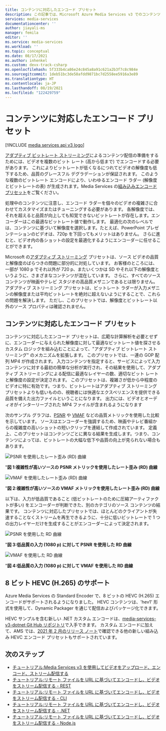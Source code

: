 ```yaml
---
title: コンテンツに対応したエンコード プリセット
description: この記事では、Microsoft Azure Media Services v3 でのコンテンツに対応したエンコードについて説明します。
services: media-services
documentationcenter: ''
author: jiayali-ms
manager: femila
editor: ''
ms.service: media-services
ms.workload: ''
ms.topic: conceptual
ms.date: 08/17/2021
ms.author: inhenkel
ms.custom: devx-track-csharp
ms.openlocfilehash: 5f333b4ca86e24c845a8a91c621a2b3f7c8c984e
ms.sourcegitcommit: 1deb51bc3de58afdd9871bc7d2558ee5916a3e89
ms.translationtype: HT
ms.contentlocale: ja-JP
ms.lasthandoff: 08/19/2021
ms.locfileid: "122429759"
---
```

# <a name="content-aware-encoding-preset"></a>コンテンツに対応したエンコード プリセット

[!INCLUDE [media services api v3 logo](./includes/v3-hr.md)]

[アダプティブ ビットレート ストリーミング](https://en.wikipedia.org/wiki/Adaptive_bitrate_streaming)によるコンテンツ配信の準備をするためには、ビデオを複数のビット レート (高から低まで) でエンコードする必要があります。 これによりビットレートが低くなるにつれてビデオの解像度も低下するため、品質のグレースフル デグラデーションが保証されます。 このような複数のビットレート エンコードにより、いわゆるエンコード ラダー (解像度とビットレートの表) が生成されます。Media Services の[組み込みエンコード プリセット](/rest/api/media/transforms/createorupdate#encodernamedpreset)をご覧ください。

処理中のコンテンツに注意し、エンコード ラダーを個々のビデオの複雑さに合わせてカスタマイズまたはチューニングする必要があります。 各解像度では、それを超えると品質が向上しても知覚できないビットレートが存在します。エンコーダーはこの最適なビットレート値で動作します。 最適化の次のレベルでは、コンテンツに基づいて解像度を選択します。たとえば、PowerPoint プレゼンテーションのビデオは、720p を下回ってもメリットはありません。 さらに進むと、ビデオ内の各ショットの設定を最適化するようにエンコーダーに任せることができます。 

Microsoft の[アダプティブ ストリーミング](encode-autogen-bitrate-ladder.md) プリセットは、ソース ビデオの品質と解像度のばらつきの問題に部分的に対処しています。 お客様のところには、一部が 1080 p でそれ以外が 720 p、またいくつかは SD やそれ以下の解像度というように、さまざまなコンテンツが混在しています。 さらに、すべてのソース コンテンツが映画やテレビ スタジオの高品質メザニンであるとは限りません。 アダプティブ ストリーミング プリセットは、ビットレート ラダーが入力メザニンの解像度または平均ビットレートを絶対に超えないようにすることで、これらの問題を解決します。 ただし、このプリセットでは、解像度とビットレート以外のソース プロパティは確認されません。

## <a name="the-content-aware-encoding-preset"></a>コンテンツに対応したエンコード プリセット

コンテンツに対応したエンコード プリセットは、広範な計算解析を必要とせずに、エンコーダーに与えられた解像度に対して最適なビットレート値を探させるカスタム ロジックを組み込むことによって、"アダプティブ ビットレート ストリーミング" のメカニズムを拡張します。 このプリセットでは、一連の GOP 配列 MP4 が作成されます。 入力コンテンツを指定すると、サービスによって入力コンテンツに対する最初の簡単な分析が実行され、その結果を使用して、アダプティブ ストリーミングによる配信に最適なレイヤーの数、適切なビット レートと解像度の設定が決定されます。 このプリセットは、複雑さが低から中程度のビデオに特に有効です。つまり、ビットレートはアダプティブ ストリーミング プリセットよりも低いものの、視聴者には快適なエクスペリエンスを提供できる品質を備えた出力ファイルということになります。 出力には、ビデオとオーディオがインターリーブされた MP4 ファイルが含まれるようになります

次のサンプル グラフは、[PSNR](https://en.wikipedia.org/wiki/Peak_signal-to-noise_ratio) や [VMAF](https://en.wikipedia.org/wiki/Video_Multimethod_Assessment_Fusion) などの品質メトリックを使用した比較を示しています。 ソースはエンコーダーを強調するため、映画やテレビ番組からの複雑度の高いショットの短いクリップを連結して作成されています。 定義上、このプリセットはコンテンツごとに異なる結果を生成します。つまり、コンテンツによっては、ビットレートの大幅な低下や品質の向上が見られない場合もあります。

![PSNR を使用したレート歪み (RD) 曲線](media/encode-content-aware-concept/msrv1.png)

"**図 1:複雑性が高いソースの PSNR メトリックを使用したレート歪み (RD) 曲線**

![VMAF を使用したレート歪み (RD) 曲線](media/encode-content-aware-concept/msrv2.png)

"**図 2:複雑性が高いソースの VMAF メトリックを使用したレート歪み (RD) 曲線**

以下は、入力が低品質であること (低ビットレートのために圧縮アーティファクトが多い) をエンコーダーが判断できた、別のカテゴリのソース コンテンツの結果です。 コンテンツに対応したプリセットでは、ほとんどのクライアントが失速することなくストリームを再生できるように、十分に低いビットレートで 1 つの出力レイヤーだけを生成することがエンコーダーによって決定されます。

![PSNR を使用した RD 曲線](media/encode-content-aware-concept/msrv3.png)

"**図 3:低品質の入力 (1080 p) に対して PSNR を使用した RD 曲線**

![VMAF を使用した RD 曲線](media/encode-content-aware-concept/msrv4.png)

"**図 4:低品質の入力 (1080 p) に対して VMAF を使用した RD 曲線**

## <a name="8-bit-hevc-h265-support"></a>8 ビット HEVC (H.265) のサポート

Azure Media Services の Standard Encoder で、8 ビットの HEVC (H.265) エンコードがサポートされるようになりました。 HEVC コンテンツは、'hev1' 形式を使用して、Dynamic Packager を通じて配信およびパッケージ化できます。

HEVC サンプルを含む新しい .NET カスタム エンコードは、[media-services-v3-dotnet Git Hub リポジトリ](https://github.com/Azure-Samples/media-services-v3-dotnet/tree/main/VideoEncoding/Encoding_HEVC)で入手できます。 カスタム エンコードに加えて、AMS では、[2021 年 2 月のリリース ノート](https://docs.microsoft.com/azure/media-services/latest/release-notes#february-2021)で確認できる他の新しい組み込み HEVC エンコード プリセットもサポートされています。
  
## <a name="next-steps"></a>次のステップ

* [チュートリアル:Media Services v3 を使用してビデオをアップロード、エンコード、ストリーム配信する](stream-files-tutorial-with-api.md)
* [チュートリアル:リモート ファイルを URL に基づいてエンコードし、ビデオをストリーム配信する - REST](stream-files-tutorial-with-rest.md)
* [チュートリアル:リモート ファイルを URL に基づいてエンコードし、ビデオをストリーム配信する - CLI](stream-files-cli-quickstart.md)
* [チュートリアル:リモート ファイルを URL に基づいてエンコードし、ビデオをストリーム配信する - .NET](stream-files-dotnet-quickstart.md)
* [チュートリアル:リモート ファイルを URL に基づいてエンコードし、ビデオをストリーム配信する - Node.js](stream-files-nodejs-quickstart.md)
